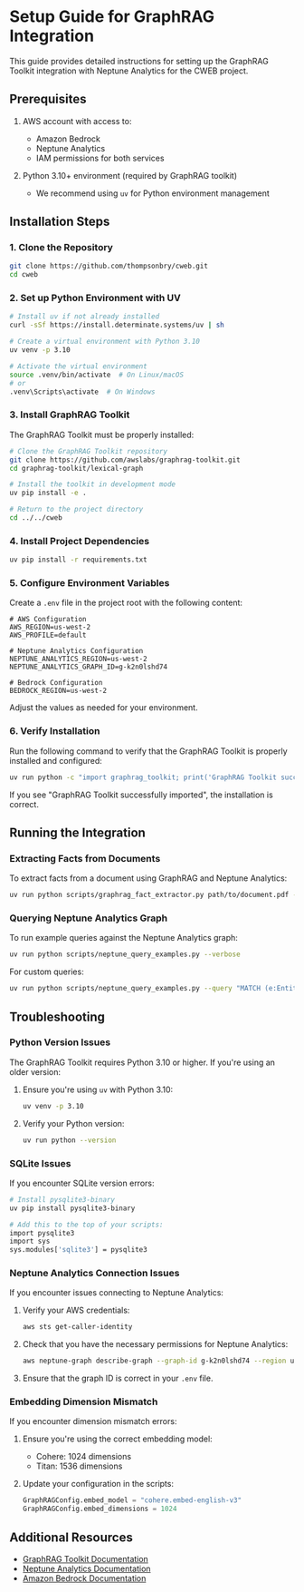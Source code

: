 # Setup Guide for GraphRAG Integration

This guide provides detailed instructions for setting up the GraphRAG Toolkit integration with Neptune Analytics for the CWEB project.

## Prerequisites

1. AWS account with access to:
   - Amazon Bedrock
   - Neptune Analytics
   - IAM permissions for both services

2. Python 3.10+ environment (required by GraphRAG toolkit)
   - We recommend using `uv` for Python environment management

## Installation Steps

### 1. Clone the Repository

```bash
git clone https://github.com/thompsonbry/cweb.git
cd cweb
```

### 2. Set up Python Environment with UV

```bash
# Install uv if not already installed
curl -sSf https://install.determinate.systems/uv | sh

# Create a virtual environment with Python 3.10
uv venv -p 3.10

# Activate the virtual environment
source .venv/bin/activate  # On Linux/macOS
# or
.venv\Scripts\activate  # On Windows
```

### 3. Install GraphRAG Toolkit

The GraphRAG Toolkit must be properly installed:

```bash
# Clone the GraphRAG Toolkit repository
git clone https://github.com/awslabs/graphrag-toolkit.git
cd graphrag-toolkit/lexical-graph

# Install the toolkit in development mode
uv pip install -e .

# Return to the project directory
cd ../../cweb
```

### 4. Install Project Dependencies

```bash
uv pip install -r requirements.txt
```

### 5. Configure Environment Variables

Create a `.env` file in the project root with the following content:

```
# AWS Configuration
AWS_REGION=us-west-2
AWS_PROFILE=default

# Neptune Analytics Configuration
NEPTUNE_ANALYTICS_REGION=us-west-2
NEPTUNE_ANALYTICS_GRAPH_ID=g-k2n0lshd74

# Bedrock Configuration
BEDROCK_REGION=us-west-2
```

Adjust the values as needed for your environment.

### 6. Verify Installation

Run the following command to verify that the GraphRAG Toolkit is properly installed and configured:

```bash
uv run python -c "import graphrag_toolkit; print('GraphRAG Toolkit successfully imported')"
```

If you see "GraphRAG Toolkit successfully imported", the installation is correct.

## Running the Integration

### Extracting Facts from Documents

To extract facts from a document using GraphRAG and Neptune Analytics:

```bash
uv run python scripts/graphrag_fact_extractor.py path/to/document.pdf --output output/facts.json --verbose
```

### Querying Neptune Analytics Graph

To run example queries against the Neptune Analytics graph:

```bash
uv run python scripts/neptune_query_examples.py --verbose
```

For custom queries:

```bash
uv run python scripts/neptune_query_examples.py --query "MATCH (e:Entity) WHERE e.name CONTAINS 'R/M' RETURN e.id, e.name"
```

## Troubleshooting

### Python Version Issues

The GraphRAG Toolkit requires Python 3.10 or higher. If you're using an older version:

1. Ensure you're using `uv` with Python 3.10:
   ```bash
   uv venv -p 3.10
   ```

2. Verify your Python version:
   ```bash
   uv run python --version
   ```

### SQLite Issues

If you encounter SQLite version errors:

```bash
# Install pysqlite3-binary
uv pip install pysqlite3-binary

# Add this to the top of your scripts:
import pysqlite3
import sys
sys.modules['sqlite3'] = pysqlite3
```

### Neptune Analytics Connection Issues

If you encounter issues connecting to Neptune Analytics:

1. Verify your AWS credentials:
   ```bash
   aws sts get-caller-identity
   ```

2. Check that you have the necessary permissions for Neptune Analytics:
   ```bash
   aws neptune-graph describe-graph --graph-id g-k2n0lshd74 --region us-west-2
   ```

3. Ensure that the graph ID is correct in your `.env` file.

### Embedding Dimension Mismatch

If you encounter dimension mismatch errors:

1. Ensure you're using the correct embedding model:
   - Cohere: 1024 dimensions
   - Titan: 1536 dimensions

2. Update your configuration in the scripts:
   ```python
   GraphRAGConfig.embed_model = "cohere.embed-english-v3"
   GraphRAGConfig.embed_dimensions = 1024
   ```

## Additional Resources

- [GraphRAG Toolkit Documentation](https://github.com/awslabs/graphrag-toolkit)
- [Neptune Analytics Documentation](https://docs.aws.amazon.com/neptune/latest/userguide/analytics.html)
- [Amazon Bedrock Documentation](https://docs.aws.amazon.com/bedrock/)
